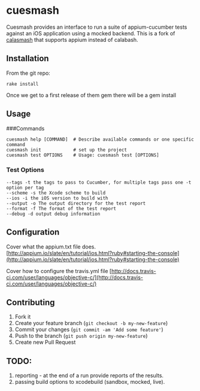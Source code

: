 cuesmash
========

<!-- [![Gem Version](https://badge.fury.io/rb/cuesmash.png)](http://badge.fury.io/rb/cuesmash)
[![Build Status](https://travis-ci.org/ustwo/cuesmash.png?branch=master)](https://travis-ci.org/ustwo/cuesmash) -->

Cuesmash provides an interface to run a suite of appium-cucumber tests against an iOS application using a mocked backend. This is a fork of [calasmash](https://github.com/ustwo/cuesmash) that supports appium instead of calabash.

## Installation

From the git repo:

    rake install

Once we get to a first release of them gem there will be a gem install

<!-- Add this line to your application's Gemfile:

    gem 'cuesmash'

And then execute:

    $ bundle install -->

## Usage

###Commands

    cuesmash help [COMMAND]  # Describe available commands or one specific command
    cuesmash init            # set up the project
    cuesmash test OPTIONS    # Usage: cuesmash test [OPTIONS]

### Test Options

    --tags -t the tags to pass to Cucumber, for multiple tags pass one -t option per tag
    --scheme -s the Xcode scheme to build
    --ios -i the iOS version to build with
    --output -o The output directory for the test report
    --format -f The format of the test report
    --debug -d output debug information

## Configuration

Cover what the appium.txt file does.
[http://appium.io/slate/en/tutorial/ios.html?ruby#starting-the-console](http://appium.io/slate/en/tutorial/ios.html?ruby#starting-the-console)

Cover how to configure the travis.yml file
[http://docs.travis-ci.com/user/languages/objective-c/](http://docs.travis-ci.com/user/languages/objective-c/)

## Contributing

1. Fork it
2. Create your feature branch (`git checkout -b my-new-feature`)
3. Commit your changes (`git commit -am 'Add some feature'`)
4. Push to the branch (`git push origin my-new-feature`)
5. Create new Pull Request

## TODO:

1. reporting - at the end of a run provide reports of the results.
2. passing build options to xcodebuild (sandbox, mocked, live).
